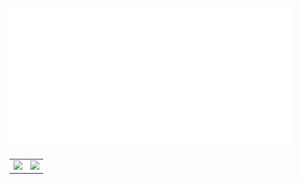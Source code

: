 <div align="center">
  <img src="https://github.com/angelk90/angelk90/raw/master/info.svg?sanitize=true">
  <table cellspacing="0" cellpadding="0">
  <tr>
    <td valign="top"><img src="https://github-readme-stats.vercel.app/api/top-langs/?username=angelk90&layout=compact&show_icons=true&title_color=ffffff&icon_color=34abeb&text_color=daf7dc&bg_color=151515"/></td>
    <td valign="top"><img src="https://github-readme-stats.vercel.app/api?username=angelk90&show_icons=true&title_color=ffffff&icon_color=34abeb&text_color=daf7dc&bg_color=151515"/></td>
  </tr>
</table>
</div>
